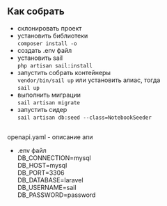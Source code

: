 ## Как собрать
- склонировать проект
- установить библиотеки \
`composer install -o`
- создать .env файл
- установить sail \
`php artisan sail:install`
- запустить собрать контейнеры \
`vendor/bin/sail up` или установить алиас, тогда \
`sail up`
- выполнить миграции \
`sail artisan migrate`
- запустить сидер \
`sail artisan db:seed --class=NotebookSeeder`

##

openapi.yaml - описание апи
- .env файл \
    DB_CONNECTION=mysql \
    DB_HOST=mysql \
    DB_PORT=3306 \
    DB_DATABASE=laravel \
    DB_USERNAME=sail \
    DB_PASSWORD=password

